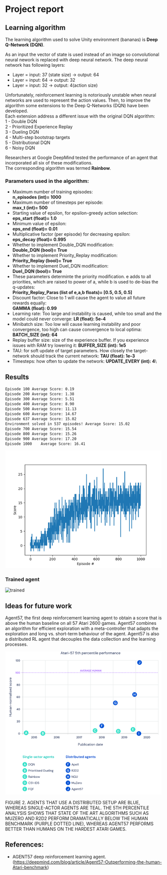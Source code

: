 # Project report

## Learning algorithm

The learning algorithm used to solve Unity environment (bananas) is **Deep Q-Network (DQN)**.     
     
As an input the vector of state is used instead of an image so convolutional neural nework is replaced with deep neural network. 
The deep neural network has following layers:    
- Layer = input: 37 (state size) -> output: 64    
- Layer = input: 64 -> output: 32    
- Layer = input: 32 -> output: 4(action size)    
     
Unfortunately, reinforcement learning is notoriously unstable when neural networks are used to represent the action values. 
Then, to improve the algorithm some extensions to the Deep Q-Networks (DQN) have been developed.     
Each extension address a different issue with the original DQN algorithm:    
  1 - Double DQN    
  2 - Prioritized Experience Replay    
  3 - Dueling DQN    
  4 - Multi-step bootstrap targets    
  5 - Distributional DQN    
  6 - Noisy DQN    
    
Researchers at Google DeepMind tested the performance of an agent that incorporated all six of these modifications.     
The corresponding algorithm was termed **Rainbow**.    

### Parameters used in the algorithm:
   
- Maximum number of training episodes:    
**n_episodes (int)= 1000**    
- Maximum number of timesteps per episode:    
**max_t (int)= 500**    
- Starting value of epsilon, for epsilon-greedy action selection:    
**eps_start (float)= 1.0**    
- Minimum value of epsilon:    
**eps_end (float)= 0.01**    
- Multiplicative factor (per episode) for decreasing epsilon:    
**eps_decay (float)= 0.995**    
- Whether to implement Double_DQN modification:    
  **Double_DQN (bool)= True**    
- Whether to implement Priority_Replay modification:    
  **Priority_Replay (bool)= True**    
- Whether to implement Duel_DQN modification:    
  **Duel_DQN (bool)= True**    
- These parameters determinte the priority modification. e adds to all priorities, which are raised to power of a, while b is used to de-bias the q-updates:    
  **Priority_Replay_Paras (list of e,a,b floats)= [0.5, 0.5, 0.5]**    
- Discount factor: Close to 1 will cause the agent to value all future rewards equally:  
  **GAMMA (float): 0.99**    
- Learning rate: Too large and instability is caused, while too small and the model could never converge:
  **LR (float): 5e-4**
- Minibatch size: Too low will cause learning instability and poor convergence, too high can cause convergence to local optima:
  **BATCH_SIZE (int): 64**
- Replay buffer size: size of the experience buffer. If you experience issues with RAM try lowering it:
  **BUFFER_SIZE (int): 1e5**  
- TAU: for soft update of target parameters. How closely the target-network should track the current network:
  **TAU (float): 1e-3**
- Timesteps: how often to update the network:
  **UPDATE_EVERY (int): 4**\  

## Results

```
Episode 100	Average Score: 0.19
Episode 200	Average Score: 1.38
Episode 300	Average Score: 5.51
Episode 400	Average Score: 8.90
Episode 500	Average Score: 11.13
Episode 600	Average Score: 14.67
Episode 637	Average Score: 15.02
Environment solved in 537 episodes!	Average Score: 15.02
Episode 700	Average Score: 15.54
Episode 800	Average Score: 15.26
Episode 900	Average Score: 17.20
Episode 1000	Average Score: 16.41
```
![results](Media/scores.png)    
    
### Trained agent

![trained](Media/Unity-EnvTraining.gif)

## Ideas for future work

Agent57, the first deep reinforcement learning agent to obtain a score that is above the  human baseline on all 57 Atari 2600 games.
Agent57 combines an algorithm for efficient exploration with a meta-controller that adapts the exploration and long vs. short-term behaviour of the agent.
Agent57 is also a distributed RL agent that decouples the data collection and the learning processes.

![Agent57](Media/Agent57.png)

FIGURE 2. AGENTS THAT USE A DISTRIBUTED SETUP ARE BLUE, WHEREAS SINGLE-ACTOR AGENTS ARE TEAL. THE 5TH PERCENTILE ANALYSIS SHOWS THAT STATE OF THE ART ALGORITHMS SUCH AS MUZERO AND R2D2 PERFORM DRAMATICALLY BELOW THE HUMAN BENCHMARK (PURPLE DOTTED LINE), WHEREAS AGENT57 PERFORMS BETTER THAN HUMANS ON THE HARDEST ATARI GAMES.

## References:
+ AGENT57 deep reinforcement learning agent. (https://deepmind.com/blog/article/Agent57-Outperforming-the-human-Atari-benchmark)


